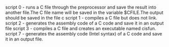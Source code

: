 script 0 - runs a C file through the preprocessor and save the result into another file.The C file name will be saved in the variable $CFILE.The output should be saved in the file c
script 1 - compiles a C file but does not link.
script 2 - generates the assembly code of a C code and save it in an output file
script 3 - compiles a C file and creates an executable named cisfun.
script 7 - generates the assembly code (Intel syntax) of a C code and save it in an output file.
